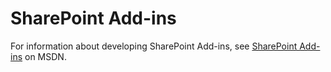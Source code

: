 # SharePoint Add-ins

For information about developing SharePoint Add-ins, see [SharePoint Add-ins](https://msdn.microsoft.com/en-us/library/fp179930.aspx) on MSDN.
 